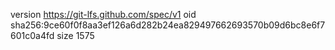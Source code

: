 version https://git-lfs.github.com/spec/v1
oid sha256:9ce60f0f8aa3ef126a6d282b24ea829497662693570b09d6bc8e6f7601c0a4fd
size 1575
